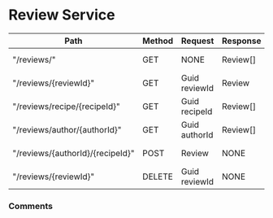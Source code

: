 # Review Service

| **Path**                         | **Method** | **Request**                                 | **Response** | **ResponseCodes** | **Description**                           |
| -------------------------------- | ---------- | ------------------------------------------- | ------------ | ----------------- | ----------------------------------------- |
| "/reviews/"                      | GET        | NONE                                        | Review[]     | 200               | Get all reviews                           |
| "/reviews/{reviewId}"            | GET        | Guid reviewId                               | Review       | 200, 404          | Get review by id                          |
| "/reviews/recipe/{recipeId}"     | GET        | Guid recipeId                               | Review[]     | 200, 404          | Get reviews by recipe id                  |
| "/reviews/author/{authorId}"     | GET        | Guid authorId                               | Review[]     | 200, 404          | Get reviews by author id                  |
| "/reviews/{authorId}/{recipeId}" | POST       | Review                                      | NONE         | 201, 400          | Add new review                            |
| "/reviews/{reviewId}"            | DELETE     | Guid reviewId                               | NONE         | 200, 404          | Delete review                             |

### Comments
